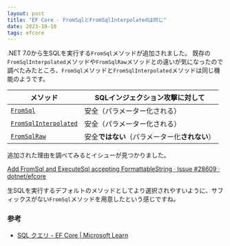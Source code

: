 ```yaml
---
layout: post
title: "EF Core - FromSqlとFromSqlInterpolatedは同じ"
date: 2023-10-18
tags: efcore
---
```


.NET 7.0から生SQLを実行する`FromSql`メソッドが追加されました。
既存の`FromSqlInterpolated`メソッドや`FromSqlRaw`メソッドとの違いが気になったので調べたみたところ、`FromSql`メソッドと`FromSqlInterpolated`メソッドは同じ機能のようです。

|メソッド|SQLインジェクション攻撃に対して|
|--|--|
|[`FromSql`](https://learn.microsoft.com/ja-jp/dotnet/api/microsoft.entityframeworkcore.relationalqueryableextensions.fromsql)|安全（パラメーター化される）|
|[`FromSqlInterpolated`](https://learn.microsoft.com/ja-jp/dotnet/api/microsoft.entityframeworkcore.relationalqueryableextensions.fromsqlinterpolated)|安全（パラメーター化される）|
|[`FromSqlRaw`](https://learn.microsoft.com/ja-jp/dotnet/api/microsoft.entityframeworkcore.relationalqueryableextensions.fromsqlraw)|安全**ではない**（パラメーター化**されない**）|

追加された理由を調べてみるとイシューが見つかりました。

[Add FromSql and ExecuteSql accepting FormattableString · Issue #28609 · dotnet/efcore](https://github.com/dotnet/efcore/issues/28609)

生SQLを実行するデフォルトのメソッドとしてより選択されやすいように、サフィックスがない`FromSql`メソッドを用意したという感じですね。

### 参考
- [SQL クエリ - EF Core &#124; Microsoft Learn](https://learn.microsoft.com/ja-jp/ef/core/querying/sql-queries)
